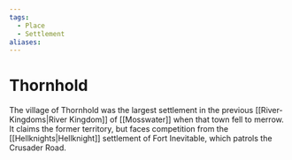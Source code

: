 ```yaml
---
tags:
  - Place
  - Settlement
aliases:
---
```

# Thornhold
The village of Thornhold was the largest settlement in the previous [[River-Kingdoms|River Kingdom]] of [[Mosswater]] when that town fell to merrow. It claims the former territory, but faces competition from the [[Hellknights|Hellknight]] settlement of Fort Inevitable, which patrols the Crusader Road.  